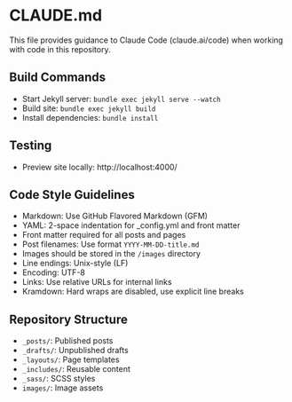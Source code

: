 # CLAUDE.md

This file provides guidance to Claude Code (claude.ai/code) when working with code in this repository.

## Build Commands
- Start Jekyll server: `bundle exec jekyll serve --watch`
- Build site: `bundle exec jekyll build`
- Install dependencies: `bundle install`

## Testing
- Preview site locally: http://localhost:4000/

## Code Style Guidelines
- Markdown: Use GitHub Flavored Markdown (GFM)
- YAML: 2-space indentation for _config.yml and front matter
- Front matter required for all posts and pages
- Post filenames: Use format `YYYY-MM-DD-title.md`
- Images should be stored in the `/images` directory
- Line endings: Unix-style (LF)
- Encoding: UTF-8
- Links: Use relative URLs for internal links
- Kramdown: Hard wraps are disabled, use explicit line breaks

## Repository Structure
- `_posts/`: Published posts
- `_drafts/`: Unpublished drafts
- `_layouts/`: Page templates
- `_includes/`: Reusable content
- `_sass/`: SCSS styles
- `images/`: Image assets